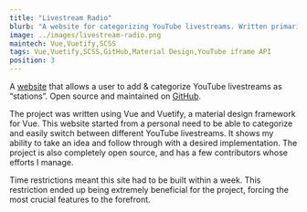 ```yaml
---
title: "Livestream Radio"
blurb: "A website for categorizing YouTube livestreams. Written primarily in Vue."
image: ../images/livestream-radio.png
maintech: Vue,Vuetify,SCSS
tags: Vue,Vuetify,SCSS,GitHub,Material Design,YouTube iframe API
position: 3
---
```

A [website](https://livestreamradio.netlify.com/) that allows a user to add & categorize YouTube livestreams as “stations”. Open source and maintained on [GitHub](https://github.com/sparlos/livestream-radio).

The project was written using Vue and Vuetify, a material design framework for Vue. This website started from a personal need to be able to categorize and easily switch between different YouTube livestreams. It shows my ability to take an idea and follow through with a desired implementation. The project is also completely open source, and has a few contributors whose efforts I manage.

Time restrictions meant this site had to be built within a week. This restriction ended up being extremely beneficial for the project, forcing the most crucial features to the forefront.
